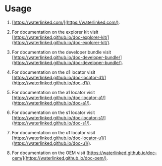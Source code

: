 # Usage

1. [https://waterlinked.com/](https://waterlinked.com/).


2. For documentation on the explorer kit visit [https://waterlinked.github.io/doc-explorer-kit/](https://waterlinked.github.io/doc-explorer-kit/).

3. For documentation on the developer bundle visit [https://waterlinked.github.io/doc-developer-bundle/](https://waterlinked.github.io/doc-developer-bundle/).

4. For documentation on the d1 locator visit [https://waterlinked.github.io/doc-locator-d1/](https://waterlinked.github.io/doc-d1/).

5. For documentation on the a1 locator visit [https://waterlinked.github.io/doc-locator-a1/](https://waterlinked.github.io/doc-a1/).

6. For documentation on the s1 locator visit [https://waterlinked.github.io/doc-locator-s1/](https://waterlinked.github.io/doc-s1/).

7. For documentation on the u1 locator visit [https://waterlinked.github.io/doc-locator-u1/](https://waterlinked.github.io/doc-u1/).

8. For documentation on the OEM visit [https://waterlinked.github.io/doc-oem/](https://waterlinked.github.io/doc-oem/).
